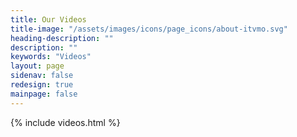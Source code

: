 ```yaml
---
title: Our Videos
title-image: "/assets/images/icons/page_icons/about-itvmo.svg"
heading-description: ""
description: ""
keywords: "Videos"
layout: page
sidenav: false
redesign: true
mainpage: false
---
```


{% include videos.html %}
